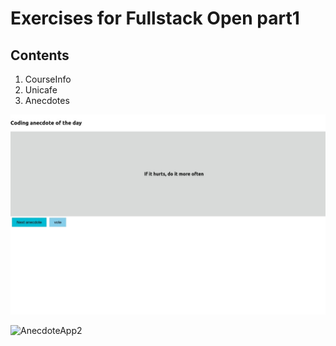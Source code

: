 # Exercises for Fullstack Open part1

## Contents

1. CourseInfo
2. Unicafe
3. Anecdotes

![AnecdoteApp](images/anecdote-app.jpg)

![AnecdoteApp2](images/anecdote-app2.jpg)
